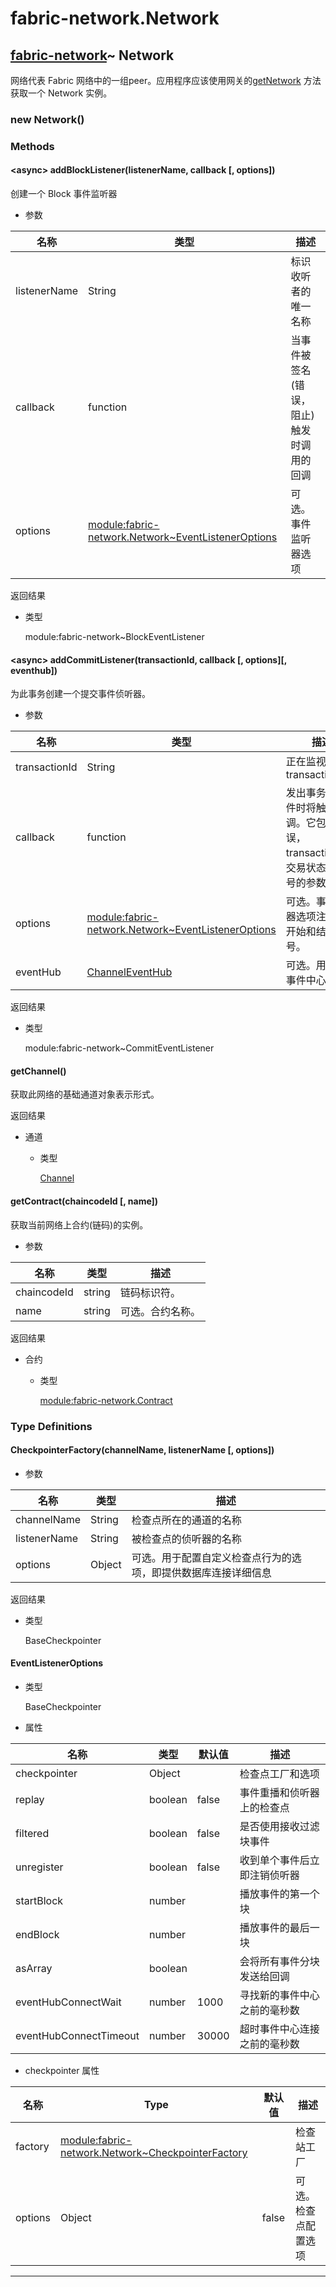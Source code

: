 # fabric-network.Network

## [fabric-network](https://hyperledger.github.io/fabric-sdk-node/release-1.4/module-fabric-network.html)~ Network

网络代表 Fabric 网络中的一组peer。应用程序应该使用网关的[getNetwork](https://hyperledger.github.io/fabric-sdk-node/release-1.4/module-fabric-network.Gateway.html#getNetwork) 方法获取一个 Network 实例。

### new Network()

### Methods

#### &lt;async&gt; addBlockListener(listenerName, callback [, options])

创建一个 Block 事件监听器

- 参数

| 名称         | 类型                                                                                                                                                                     | 描述                                       |
| ------------ | ------------------------------------------------------------------------------------------------------------------------------------------------------------------------ | ------------------------------------------ |
| listenerName | String                                                                                                                                                                   | 标识收听者的唯一名称                       |
| callback     | function                                                                                                                                                                 | 当事件被签名(错误，阻止)触发时调用的回调 |
| options      | [module:fabric-network.Network~EventListenerOptions](https://hyperledger.github.io/fabric-sdk-node/release-1.4/module-fabric-network.Network.html#~EventListenerOptions) | 可选。事件监听器选项                       |

返回结果

- 类型

  module:fabric-network~BlockEventListener

#### &lt;async&gt; addCommitListener(transactionId, callback [, options][, eventhub])

为此事务创建一个提交事件侦听器。

- 参数

| 名称          | 类型                                                                                                                                                                     | 描述                                                                              |
| ------------- | ------------------------------------------------------------------------------------------------------------------------------------------------------------------------ | --------------------------------------------------------------------------------- |
| transactionId | String                                                                                                                                                                   | 正在监视 transactionId                                                            |
| callback      | function                                                                                                                                                                 | 发出事务提交事件时将触发此回调。它包含错误，transactionId，交易状态和块编号的参数 |
| options       | [module:fabric-network.Network~EventListenerOptions](https://hyperledger.github.io/fabric-sdk-node/release-1.4/module-fabric-network.Network.html#~EventListenerOptions) | 可选。事件侦听器选项注册允许开始和结束块号。                                      |
| eventHub      | [ChannelEventHub](https://hyperledger.github.io/fabric-sdk-node/release-1.4/ChannelEventHub.html)                                                                        | 可选。用于覆盖事件中心选择                                                        |

返回结果

- 类型

  module:fabric-network~CommitEventListener

#### getChannel()

获取此网络的基础通道对象表示形式。

返回结果

- 通道

  - 类型

    [Channel](https://hyperledger.github.io/fabric-sdk-node/release-1.4/Channel.html)

#### getContract(chaincodeId [, name])

获取当前网络上合约(链码)的实例。

- 参数

| 名称        | 类型   | 描述             |
| ----------- | ------ | ---------------- |
| chaincodeId | string | 链码标识符。     |
| name        | string | 可选。合约名称。 |

返回结果

- 合约

  - 类型

    [module:fabric-network.Contract](https://hyperledger.github.io/fabric-sdk-node/release-1.4/module-fabric-network.Contract.html)

### Type Definitions

#### CheckpointerFactory(channelName, listenerName [, options])

- 参数

| 名称         | 类型   | 描述                                                           |
| ------------ | ------ | -------------------------------------------------------------- |
| channelName  | String | 检查点所在的通道的名称                                         |
| listenerName | String | 被检查点的侦听器的名称                                         |
| options      | Object | 可选。用于配置自定义检查点行为的选项，即提供数据库连接详细信息 |

返回结果

- 类型

  BaseCheckpointer

#### EventListenerOptions

- 类型

  BaseCheckpointer

- 属性

| 名称                   | 类型    | 默认值 | 描述                         |
| ---------------------- | ------- | ------ | ---------------------------- |
| checkpointer           | Object  |        | 检查点工厂和选项             |
| replay                 | boolean | false  | 事件重播和侦听器上的检查点   |
| filtered               | boolean | false  | 是否使用接收过滤块事件       |
| unregister             | boolean | false  | 收到单个事件后立即注销侦听器 |
| startBlock             | number  |        | 播放事件的第一个块           |
| endBlock               | number  |        | 播放事件的最后一块           |
| asArray                | boolean |        | 会将所有事件分块发送给回调   |
| eventHubConnectWait    | number  | 1000   | 寻找新的事件中心之前的毫秒数 |
| eventHubConnectTimeout | number  | 30000  | 超时事件中心连接之前的毫秒数 |

- checkpointer 属性

| 名称    | Type                                                                                                                                                                   | 默认值 | 描述                 |
| ------- | ---------------------------------------------------------------------------------------------------------------------------------------------------------------------- | ------ | -------------------- |
| factory | [module:fabric-network.Network~CheckpointerFactory](https://hyperledger.github.io/fabric-sdk-node/release-1.4/module-fabric-network.Network.html#~CheckpointerFactory) |        | 检查站工厂           |
| options | Object                                                                                                                                                                 | false  | 可选。检查点配置选项 |

---
